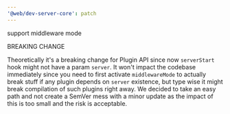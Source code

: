 ```yaml
---
'@web/dev-server-core': patch
---
```


support middleware mode

BREAKING CHANGE

Theoretically it's a breaking change for Plugin API since now `serverStart` hook might not have a param `server`.
It won't impact the codebase immediately since you need to first activate `middlewareMode` to actually break stuff if any plugin depends on `server` existence, but type wise it might break compilation of such plugins right away. We decided to take an easy path and not create a SemVer mess with a minor update as the impact of this is too small and the risk is acceptable.
